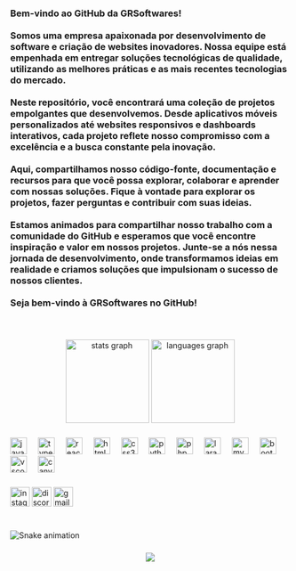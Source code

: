 <h3 align="left">Bem-vindo ao GitHub da GRSoftwares!<br><br>Somos uma empresa apaixonada por desenvolvimento de software e criação de websites inovadores. Nossa equipe está empenhada em entregar soluções tecnológicas de qualidade, utilizando as melhores práticas e as mais recentes tecnologias do mercado.<br><br>Neste repositório, você encontrará uma coleção de projetos empolgantes que desenvolvemos. Desde aplicativos móveis personalizados até websites responsivos e dashboards interativos, cada projeto reflete nosso compromisso com a excelência e a busca constante pela inovação.<br><br>Aqui, compartilhamos nosso código-fonte, documentação e recursos para que você possa explorar, colaborar e aprender com nossas soluções. Fique à vontade para explorar os projetos, fazer perguntas e contribuir com suas ideias.<br><br>Estamos animados para compartilhar nosso trabalho com a comunidade do GitHub e esperamos que você encontre inspiração e valor em nossos projetos. Junte-se a nós nessa jornada de desenvolvimento, onde transformamos ideias em realidade e criamos soluções que impulsionam o sucesso de nossos clientes.<br><br>Seja bem-vindo à GRSoftwares no GitHub!</h3><br>

###

<div align="center">
  <img src="https://github-readme-stats.vercel.app/api?username=GrSofwtares&hide_title=false&hide_rank=false&show_icons=true&include_all_commits=true&count_private=true&disable_animations=false&theme=dracula&locale=en&hide_border=false" height="150" alt="stats graph"  />
  <img src="https://github-readme-stats.vercel.app/api/top-langs?username=GrSofwtares&locale=en&hide_title=false&layout=compact&card_width=320&langs_count=5&theme=dracula&hide_border=false" height="150" alt="languages graph"  />
</div>

###

<div align="left">
  <img src="https://cdn.jsdelivr.net/gh/devicons/devicon/icons/javascript/javascript-original.svg" height="30" alt="javascript logo"  />
  <img width="12" />
  <img src="https://cdn.jsdelivr.net/gh/devicons/devicon/icons/typescript/typescript-original.svg" height="30" alt="typescript logo"  />
  <img width="12" />
  <img src="https://cdn.jsdelivr.net/gh/devicons/devicon/icons/react/react-original.svg" height="30" alt="react logo"  />
  <img width="12" />
  <img src="https://cdn.jsdelivr.net/gh/devicons/devicon/icons/html5/html5-original.svg" height="30" alt="html5 logo"  />
  <img width="12" />
  <img src="https://cdn.jsdelivr.net/gh/devicons/devicon/icons/css3/css3-original.svg" height="30" alt="css3 logo"  />
  <img width="12" />
  <img src="https://cdn.jsdelivr.net/gh/devicons/devicon/icons/python/python-original.svg" height="30" alt="python logo"  />
  <img width="12" />
  <img src="https://cdn.jsdelivr.net/gh/devicons/devicon/icons/php/php-original.svg" height="30" alt="php logo"  />
  <img width="12" />
  <img src="https://cdn.jsdelivr.net/gh/devicons/devicon/icons/laravel/laravel-plain.svg" height="30" alt="laravel logo"  />
  <img width="12" />
  <img src="https://cdn.jsdelivr.net/gh/devicons/devicon/icons/mysql/mysql-original.svg" height="30" alt="mysql logo"  />
  <img width="12" />
  <img src="https://cdn.jsdelivr.net/gh/devicons/devicon/icons/bootstrap/bootstrap-original.svg" height="30" alt="bootstrap logo"  />
  <img width="12" />
  <img src="https://cdn.jsdelivr.net/gh/devicons/devicon/icons/vscode/vscode-original.svg" height="30" alt="vscode logo"  />
  <img width="12" />
  <img src="https://cdn.jsdelivr.net/gh/devicons/devicon/icons/canva/canva-original.svg" height="30" alt="canva logo"  />
</div>

###

<div align="left">
  <img src="https://img.shields.io/static/v1?message=Instagram&logo=instagram&label=&color=E4405F&logoColor=white&labelColor=&style=for-the-badge" height="35" alt="instagram logo"  />
  <img src="https://img.shields.io/static/v1?message=Discord&logo=discord&label=&color=7289DA&logoColor=white&labelColor=&style=for-the-badge" height="35" alt="discord logo"  />
  <img src="https://img.shields.io/static/v1?message=Gmail&logo=gmail&label=&color=D14836&logoColor=white&labelColor=&style=for-the-badge" height="35" alt="gmail logo"  />
</div>

###

<br clear="both">

<img src="https://raw.githubusercontent.com/GrSofwtares/GrSofwtares/output/snake.svg" alt="Snake animation" />

###

<div align="center">
  <img src="https://profile-counter.glitch.me/GrSofwtares/count.svg?"  />
</div>

###
